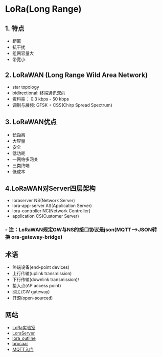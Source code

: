 # LoRa(Long Range)  
## 1. 特点
- 距离
- 抗干扰
- 组网容量大
- 带宽小

## 2. LoRaWAN (Long Range Wild Area Network)
- star topology
- bidirectional: 终端通讯双向
- 资料率： 0.3 kbps - 50 kbps
- 调制与展频: GFSK + CSS(Chirp Spread Spectrum)

## 3. LoRaWAN优点
- 长距离
- 大容量
- 安全
- 低功耗
- 一网络多网关
- 三类终端
- 低成本

## 4.LoRaWAN对Server四层架构
- loraserver NS(Network Server)
- lora-app-server AS(Application Server)
- lora-controller NC(Network Controller)
- application CS(Customer Server)
### - 注：LoRaWAN规定GW与NS的接口协议是json(MQTT-->JSON转换 ora-gateway-bridge)

## 术语
- 终端设备(end-point devices)
- 上行传输(uplink transmission)
- 下行传输(downlink transmission)/
- 接入点(AP access point)
- 网关(GW gateway)
- 开源(open-sourced)

## 网站
- [LoRa实验室](http://www.loraapp.com/lora-university/)
- [LoraServer](https://github.com/brocaar/loraserver) 
- [lora_outline](./img/loraserver.jpg) 
- [brocaar](http://www.brocaar.com)
- [MQTT入门](https://zhuanlan.zhihu.com/p/20888181)
